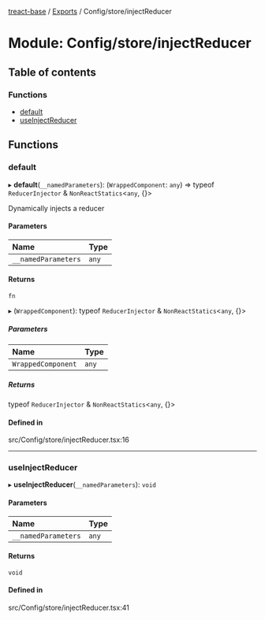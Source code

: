 [treact-base](../README.md) / [Exports](../modules.md) / Config/store/injectReducer

# Module: Config/store/injectReducer

## Table of contents

### Functions

- [default](Config_store_injectReducer.md#default)
- [useInjectReducer](Config_store_injectReducer.md#useinjectreducer)

## Functions

### default

▸ **default**(`__namedParameters`): (`WrappedComponent`: `any`) => typeof `ReducerInjector` & `NonReactStatics`<`any`, {}\>

Dynamically injects a reducer

#### Parameters

| Name | Type |
| :------ | :------ |
| `__namedParameters` | `any` |

#### Returns

`fn`

▸ (`WrappedComponent`): typeof `ReducerInjector` & `NonReactStatics`<`any`, {}\>

##### Parameters

| Name | Type |
| :------ | :------ |
| `WrappedComponent` | `any` |

##### Returns

typeof `ReducerInjector` & `NonReactStatics`<`any`, {}\>

#### Defined in

src/Config/store/injectReducer.tsx:16

___

### useInjectReducer

▸ **useInjectReducer**(`__namedParameters`): `void`

#### Parameters

| Name | Type |
| :------ | :------ |
| `__namedParameters` | `any` |

#### Returns

`void`

#### Defined in

src/Config/store/injectReducer.tsx:41
